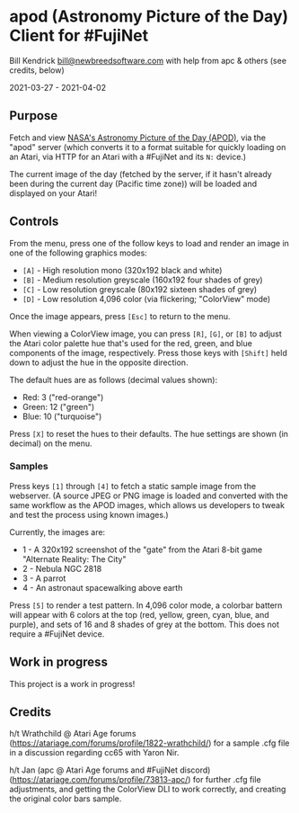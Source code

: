 apod (Astronomy Picture of the Day) Client for #FujiNet
=======================================================

Bill Kendrick bill@newbreedsoftware.com
with help from apc & others (see credits, below)

2021-03-27 - 2021-04-02

## Purpose
Fetch and view [NASA's Astronomy Picture of the Day (APOD)](https://apod.nasa.gov/apod/),
via the "apod" server (which converts it to a format suitable for quickly loading on
an Atari, via HTTP for an Atari with a #FujiNet and its `N:` device.)

The current image of the day (fetched by the server, if it hasn't
already been during the current day (Pacific time zone)) will
be loaded and displayed on your Atari!

## Controls
From the menu, press one of the follow keys to load and render
an image in one of the following graphics modes:

- `[A]` - High resolution mono (320x192 black and white)
- `[B]` - Medium resolution greyscale (160x192 four shades of grey)
- `[C]` - Low resolution greyscale (80x192 sixteen shades of grey)
- `[D]` - Low resolution 4,096 color (via flickering; "ColorView" mode)

Once the image appears, press `[Esc]` to return to the menu.

When viewing a ColorView image, you can press `[R]`, `[G]`, or
`[B]` to adjust the Atari color palette hue that's used for
the red, green, and blue components of the image, respectively.
Press those keys with `[Shift]` held down to adjust the hue
in the opposite direction.

The default hues are as follows (decimal values shown):

- Red: 3 ("red-orange")
- Green: 12 ("green")
- Blue: 10 ("turquoise")

Press `[X]` to reset the hues to their defaults.
The hue settings are shown (in decimal) on the menu.

### Samples
Press keys `[1]` through `[4]` to fetch a static sample image
from the webserver.  (A source JPEG or PNG image is loaded and
converted with the same workflow as the APOD images, which allows
us developers to tweak and test the process using known images.)

Currently, the images are:

- 1 - A 320x192 screenshot of the "gate" from the Atari 8-bit game "Alternate Reality: The City"
- 2 - Nebula NGC 2818
- 3 - A parrot
- 4 - An astronaut spacewalking above earth

Press `[5]` to render a test pattern.  In 4,096 color mode,
a colorbar battern will appear with 6 colors at the top
(red, yellow, green, cyan, blue, and purple), and sets of
16 and 8 shades of grey at the bottom.  This does not
require a #FujiNet device.

## Work in progress
This project is a work in progress!

## Credits

h/t Wrathchild @ Atari Age forums
(https://atariage.com/forums/profile/1822-wrathchild/)
for a sample .cfg file in a discussion regarding cc65
with Yaron Nir.

h/t Jan (apc @ Atari Age forums and #FujiNet discord)
(https://atariage.com/forums/profile/73813-apc/)
for further .cfg file adjustments, and getting the
ColorView DLI to work correctly, and creating the original
color bars sample.

